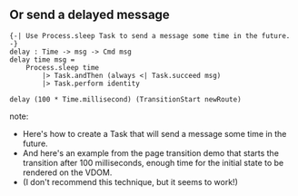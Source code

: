 ## Or send a delayed message

<pre><code class="elm" data-trim data-noescape>{-| Use Process.sleep Task to send a message some time in the future.
-}
delay : Time -> msg -> Cmd msg
delay time msg =
    Process.sleep time
        |> Task.andThen (always <| Task.succeed msg)
        |> Task.perform identity
</code></pre>

<pre class="fragment"><code class="elm" data-trim data-noescape>delay (100 * Time.millisecond) (TransitionStart newRoute)
</code></pre>


note:
* Here's how to create a Task that will send a message some time in the future.
* And here's an example from the page transition demo that starts the transition after 100 milliseconds, enough time
for the initial state to be rendered on the VDOM.
* (I don't recommend this technique, but it seems to work!)
